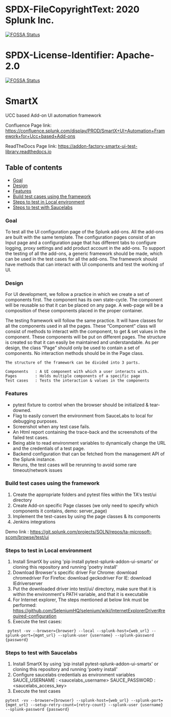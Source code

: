 # SPDX-FileCopyrightText: 2020 Splunk Inc.
[![FOSSA Status](https://app.fossa.com/api/projects/git%2Bgithub.com%2Fsplunk%2Faddon-factory-smartx-ui-test-library.svg?type=shield)](https://app.fossa.com/projects/git%2Bgithub.com%2Fsplunk%2Faddon-factory-smartx-ui-test-library?ref=badge_shield)

#
# SPDX-License-Identifier: Apache-2.0


[![FOSSA Status](https://app.fossa.com/api/projects/git%2Bgithub.com%2Fsplunk%2Faddon-factory-smartx-ui-test-library.svg?type=large)](https://app.fossa.com/projects/git%2Bgithub.com%2Fsplunk%2Faddon-factory-smartx-ui-test-library?ref=badge_large)

# SmartX

UCC based Add-on UI automation framework 

Confluence Page link: https://confluence.splunk.com/display/PROD/SmartX+UI+Automation+Framework+for+Ucc+based+Add-ons

ReadTheDocs Page link: https://addon-factory-smartx-ui-test-library.readthedocs.io

## Table of contents

- [Goal](#goal)
- [Design](#design)
- [Features](#features)
- [Build test cases using the framework](#build-test-cases-using-the-framework)
- [Steps to test in Local environment](#steps-to-test-in-local-environment)
- [Steps to test with Saucelabs](#steps-to-test-with-saucelabs)
 
### Goal

To test all the UI configuration page of the Splunk add-ons. All the add-ons are built with the same template. The configuration pages consist of an Input page and a configuration page that has different tabs to configure logging, proxy settings and add product account in the add-ons. To support the testing of all the add-ons, a generic framework should be made, which can be used in the test cases for all the add-ons. The framework should have methods that can interact with UI components and test the working of UI.

### Design

For UI development, we follow a practice in which we create a set of components first. The component has its own state-cycle. The component will be reusable so that it can be placed on any page. A web-page will be a composition of these components placed in the proper container.

The testing framework will follow the same practice. It will have classes for all the components used in all the pages. These “Component” class will consist of methods to interact with the component, to get & set values in the component.  These components will be put on different pages. The structure is created so that it can easily be maintained and understandable. As per design, the class “Page” should only be used to contain a set of components. No interaction methods should be in the Page class.

    The structure of the framework can be divided into 3 parts.

    Components   : A UI component with which a user interacts with.
    Pages        : Holds multiple components of a specific page
    Test cases   : Tests the interaction & values in the components

### Features

- pytest fixture to control when the browser should be initialized & tear-downed.
- Flag to easily convert the environment from SauceLabs to local for debugging purposes.
- Screenshot when any test case fails.
- An Html report containing the trace-back and the screenshots of the failed test cases.
- Being able to read environment variables to dynamically change the URL and the credentials of a test page.
- Backend configuration that can be fetched from the management API of the Splunk instance.
- Reruns, the test cases will be rerunning to avoid some rare timeout/network issues


### Build test cases using the framework

1. Create the appropriate folders and pytest files within the TA's test/ui directory
2. Create Add-on specific Page classes (we only need to specify which components it contains, demo: server_page)
3. Implement the test-cases by using the page classes & its components
4. Jenkins integrations

Demo link : https://git.splunk.com/projects/SOLN/repos/ta-microsoft-scom/browse/test/ui

### Steps to test in Local environment

1. Install SmartX by using 'pip install pytest-splunk-addon-ui-smartx' or cloning this repository and running 'poetry install'
2. Download Browser's specific driver
    For Chrome: download chromedriver
    For Firefox: download geckodriver
    For IE: download IEdriverserver
3. Put the downloaded driver into test/ui/ directory, make sure that it is within the environment's PATH variable, and that it is executable
4. For Internet explorer, The steps mentioned at below link must be performed:
https://github.com/SeleniumHQ/selenium/wiki/InternetExplorerDriver#required-configuration
5. Execute the test cases:
 ```script
  pytest -vv --browser={browser} --local --splunk-host={web_url} --splunk-port={mgmt_url} --splunk-user {username} --splunk-password {password}
 ```
### Steps to test with Saucelabs

1. Install SmartX by using 'pip install pytest-splunk-addon-ui-smartx' or cloning this repository and running 'poetry install'
2. Configure saucelabs credentials as environment variables
    SAUCE_USERNAME : <saucelabs_username>
    SAUCE_PASSWORD : <saucelabs_access_key>
3. Execute the test cases
```script
pytest -vv --browser={browser} --splunk-host={web_url} --splunk-port={mgmt_url} --setup-retry-count={retry-count} --splunk-user {username} --splunk-password {password}
```